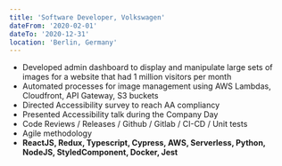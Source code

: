 ```yaml
---
title: 'Software Developer, Volkswagen'
dateFrom: '2020-02-01'
dateTo: '2020-12-31'
location: 'Berlin, Germany'
---
```


- Developed admin dashboard to display and manipulate large sets of images for a website that had 1 million visitors per month
- Automated processes for image management using AWS Lambdas, Cloudfront, API Gateway, S3 buckets
- Directed Accessibility survey to reach AA compliancy 
- Presented Accessibility talk during the Company Day
- Code Reviews / Releases / Github / Gitlab / CI-CD / Unit tests
- Agile methodology
- **ReactJS, Redux, Typescript, Cypress, AWS, Serverless, Python, NodeJS, StyledComponent, Docker, Jest**
